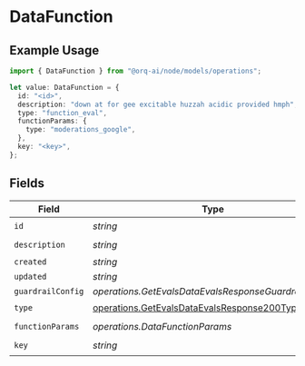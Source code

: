 # DataFunction

## Example Usage

```typescript
import { DataFunction } from "@orq-ai/node/models/operations";

let value: DataFunction = {
  id: "<id>",
  description: "down at for gee excitable huzzah acidic provided hmph",
  type: "function_eval",
  functionParams: {
    type: "moderations_google",
  },
  key: "<key>",
};
```

## Fields

| Field                                                                                                      | Type                                                                                                       | Required                                                                                                   | Description                                                                                                |
| ---------------------------------------------------------------------------------------------------------- | ---------------------------------------------------------------------------------------------------------- | ---------------------------------------------------------------------------------------------------------- | ---------------------------------------------------------------------------------------------------------- |
| `id`                                                                                                       | *string*                                                                                                   | :heavy_check_mark:                                                                                         | N/A                                                                                                        |
| `description`                                                                                              | *string*                                                                                                   | :heavy_check_mark:                                                                                         | N/A                                                                                                        |
| `created`                                                                                                  | *string*                                                                                                   | :heavy_minus_sign:                                                                                         | N/A                                                                                                        |
| `updated`                                                                                                  | *string*                                                                                                   | :heavy_minus_sign:                                                                                         | N/A                                                                                                        |
| `guardrailConfig`                                                                                          | *operations.GetEvalsDataEvalsResponseGuardrailConfig*                                                      | :heavy_minus_sign:                                                                                         | N/A                                                                                                        |
| `type`                                                                                                     | [operations.GetEvalsDataEvalsResponse200Type](../../models/operations/getevalsdataevalsresponse200type.md) | :heavy_check_mark:                                                                                         | N/A                                                                                                        |
| `functionParams`                                                                                           | *operations.DataFunctionParams*                                                                            | :heavy_check_mark:                                                                                         | N/A                                                                                                        |
| `key`                                                                                                      | *string*                                                                                                   | :heavy_check_mark:                                                                                         | N/A                                                                                                        |